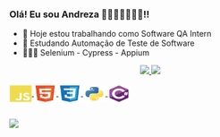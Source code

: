 ### Olá! Eu sou Andreza 👩🏾👩🏾‍💻👋🏾!!

- 🔭 Hoje estou trabalhando como Software QA Intern
- 🌱 Estudando Automação de Teste de Software 
- 👩🏾‍💻 Selenium - Cypress - Appium 



<div align="center">
  <a href="https://github.com/AndrezzaDias">
  <img height="180em" src="https://github-readme-stats.vercel.app/api?username=AndrezzaDias&show_icons=true&theme=dracula&include_all_commits=true&count_private=true"/>
  <img height="180em" src="https://github-readme-stats.vercel.app/api/top-langs/?username=AndrezzaDias&layout=compact&langs_count=7&theme=dracula"/>
</div>
 </div>
<div style="display: inline_block"><br>
    <img align="center" alt="And-Js" height="30" width="40" src="https://raw.githubusercontent.com/devicons/devicon/master/icons/javascript/javascript-plain.svg">
  <img align="center" alt="And-HTML" height="30" width="40" src="https://raw.githubusercontent.com/devicons/devicon/master/icons/html5/html5-original.svg">
  <img align="center" alt="And-CSS" height="30" width="40" src="https://raw.githubusercontent.com/devicons/devicon/master/icons/css3/css3-original.svg">
  <img align="center" alt="And-Python" height="30" width="40" src="https://raw.githubusercontent.com/devicons/devicon/master/icons/python/python-original.svg">
  <img align="center" alt="And-Csharp" height="30" width="40" src="https://raw.githubusercontent.com/devicons/devicon/master/icons/csharp/csharp-original.svg">

</div>

##
<div>
<a href="https://www.linkedin.com/in/andreza-dias-3186a3146/"><img src="https://img.shields.io/badge/-LinkedIn-%230077B5?style=for-the-badge&logo=linkedin&logoColor=white" target="_blank"></a> 
 
</div>

